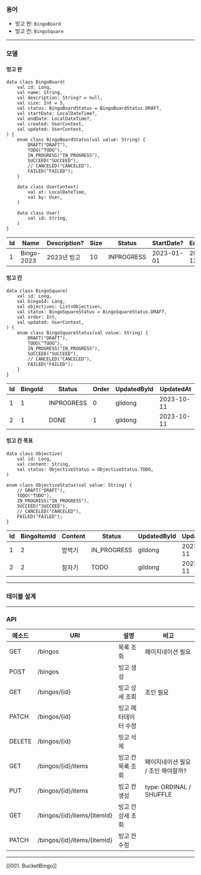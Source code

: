 ### 용어
- 빙고 판: `BingoBoard`
- 빙고 칸: `BingoSquare`
---
### 모델
#### 빙고 판
```
data class BingoBoard(
	val id: Long,
	val name: String,
	val description: String? = null,
	val size: Int = 5,
	val status: BingoBoardStatus = BingoBoardStatus.DRAFT,
	val startDate: LocalDateTime?,
	val endDate: LocalDateTime?,
	val created: UserContext,
	val updated: UserContext,
) {
	enum class BingoBoardStatus(val value: String) {
		DRAFT("DRAFT"),
		TODO("TODO"),
		IN_PROGRESS("IN_PROGRESS"),
		SUCCEED("SUCCEED"),
		// CANCELED("CANCELED"),
		FAILED("FAILED");
	}

	data class UserContext(
		val at: LocalDateTime,
		val by: User,
	)

	data class User(
		val id: String,
	)
}
```

| Id  | Name       | Description? | Size | Status     | StartDate? | EndDate    | CreatedById | CreatedAt  | UpdatedById | UpdatedAt  |
| --- | ---------- | ------------ | ---- | ---------- | ---------- | ---------- | ----------- | ---------- | ----------- | ---------- |
| 1   | Bingo-2023 | 2023년 빙고  | 10   | INPROGRESS | 2023-01-01 | 2023-12-31 | gildong     | 2022-12-31 | gildong     | 2023-10-11 |

#### 빙고 칸
```
data class BingoSquare(
	val id: Long,
	val bingoId: Long,
	val objectives: List<Objective>,
	val status: BingoSquareStatus = BingoSquareStatus.DRAFT,
	val order: Int,
	val updated: UserContext,
) {
	enum class BingoSquareStatus(val value: String) {
		DRAFT("DRAFT"),
		TODO("TODO"),
		IN_PROGRESS("IN_PROGRESS"),
		SUCCEED("SUCCEED"),
		// CANCELED("CANCELED"),
		FAILED("FAILED");
	}
}
```

| Id  | BingoId | Status     | Order | UpdatedById | UpdatedAt  |
| --- | ------- | ---------- | ----- | ----------- | ---------- |
| 1   | 1       | INPROGRESS | 0     | gildong     | 2023-10-11 |
| 2   | 1       | DONE       | 1     | gildong     | 2023-10-11 |

#### 빙고 칸 목표
```
data class Objective(
	val id: Long,
	val content: String,
	val status: ObjectiveStatus = ObjectiveStatus.TODO,
)

enum class ObjectiveStatus(val value: String) {
	// DRAFT("DRAFT"),
	TODO("TODO"),
	IN_PROGRESS("IN_PROGRESS"),
	SUCCEED("SUCCEED"),
	// CANCELED("CANCELED"),
	FAILED("FAILED");
}
```

| Id  | BingoItemId | Content | Status      | UpdatedById | UpdatedAt  |
| --- | ----------- | ------- | ----------- | ----------- | ---------- |
| 1   | 2           | 밥먹기  | IN_PROGRESS | gildong     | 2023-10-11 |
| 2   | 2           | 잠자기  | TODO        | gildong     | 2023-10-11 | 

---
### 테이블 설계



---
### API
| 메소드 | URI                         | 설명                 | 비고                               |
| ------ | --------------------------- | -------------------- | ---------------------------------- |
| GET    | /bingos                     | 목록 조회            | 페이지네이션 필요                  |
| POST   | /bingos                     | 빙고 생성            |                                    |
| GET    | /bingos/{id}                | 빙고 상세 조회       | 조인 필요                          |
| PATCH  | /bingos/{id}                | 빙고 메타데이터 수정 |                                    |
| DELETE | /bingos/{id}                | 빙고 삭제            |                                    |
| GET    | /bingos/{id}/items          | 빙고 칸 목록 조회    | 페이지네이션 필요 / 조인 해야할까? |
| PUT    | /bingos/{id}/items          | 빙고 칸 생성         | type: ORDINAL / SHUFFLE            | 
| GET    | /bingos/{id}/items/{itemId} | 빙고 칸 상세 조회    |                                    |
| PATCH  | /bingos/{id}/items/{itemId} | 빙고 칸 수정         |                                    |

---
[[001. BucketBingo]]